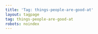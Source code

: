 ```yaml
---
title: 'Tag: things-people-are-good-at'
layout: tagpage
tag: things-people-are-good-at
robots: noindex
---
```


